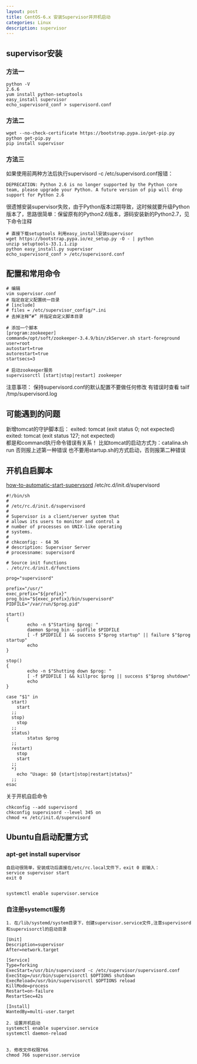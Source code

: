 ```yaml
---
layout: post
title: CentOS-6.x 安装Supervisor并开机启动
categories: Linux
description: supervisor
---
```


## supervisor安装
### 方法一
```shell
python -V
2.6.6
yum install python-setuptools
easy_install supervisor
echo_supervisord_conf > supervisord.conf
```

### 方法二
```shell
wget --no-check-certificate https://bootstrap.pypa.io/get-pip.py
python get-pip.py
pip install supervisor
```

### 方法三
如果使用前两种方法后执行supervisord -c /etc/supervisord.conf报错：
```shell
DEPRECATION: Python 2.6 is no longer supported by the Python core team, please upgrade your Python. A future version of pip will drop support for Python 2.6
```
很遗憾安装supervisor失败，由于Python版本过期导致，这时候就要升级Python版本了，思路很简单：保留原有的Python2.6版本，源码安装新的Python2.7，见下命令注释
```shell
# 直接下载setuptools 利用easy_install安装supervisor
wget https://bootstrap.pypa.io/ez_setup.py -O - | python
unzip setuptools-33.1.1.zip
python easy_install.py supervisor
echo_supervisord_conf > /etc/supervisord.conf
```

## 配置和常用命令
```shell
# 编辑
vim supervisor.conf
# 指定自定义配置统一目录
# [include]
# files = /etc/supervisor_config/*.ini
# 去掉注释“#” 并指定自定义脚本目录

# 添加一个脚本
[program:zookeeper]
command=/opt/soft/zookeeper-3.4.9/bin/zkServer.sh start-foreground
user=root
autostart=true
autorestart=true
startsecs=3

# 启动zookeeper服务
supervisorctl [start|stop|restart] zookeeper
```

注意事项：
保持supervisord.conf的默认配置不要做任何修改
有错误时查看
tailf /tmp/supervisord.log


## 可能遇到的问题
新增tomcat的守护脚本后：
exited: tomcat (exit status 0; not expected)
exited: tomcat (exit status 127; not expected)     
都是和command执行命令错误有关系！
比如tomcat的启动方式为：catalina.sh run 否则报上述第一种错误
也不要用startup.sh的方式启动，否则报第二种错误

## 开机自启脚本

[how-to-automatic-start-supervsord](http://serverfault.com/questions/96499/how-to-automatically-start-supervisord-on-linux-ubuntu)
/etc/rc.d/init.d/supervisord
```shell
#!/bin/sh
#
# /etc/rc.d/init.d/supervisord
#
# Supervisor is a client/server system that
# allows its users to monitor and control a
# number of processes on UNIX-like operating
# systems.
#
# chkconfig: - 64 36
# description: Supervisor Server
# processname: supervisord

# Source init functions
. /etc/rc.d/init.d/functions

prog="supervisord"

prefix="/usr/"
exec_prefix="${prefix}"
prog_bin="${exec_prefix}/bin/supervisord"
PIDFILE="/var/run/$prog.pid"

start()
{
        echo -n $"Starting $prog: "
        daemon $prog_bin --pidfile $PIDFILE
        [ -f $PIDFILE ] && success $"$prog startup" || failure $"$prog startup"
        echo
}

stop()
{
        echo -n $"Shutting down $prog: "
        [ -f $PIDFILE ] && killproc $prog || success $"$prog shutdown"
        echo
}

case "$1" in
  start)
    start
  ;;
  stop)
    stop
  ;;
  status)
        status $prog
  ;;
  restart)
    stop
    start
  ;;
  *)
    echo "Usage: $0 {start|stop|restart|status}"
  ;;
esac
```
关于开机自启命令
```shell
chkconfig --add supervisord
chkconfig supervisord --level 345 on
chmod +x /etc/init.d/supervisord
```


## Ubuntu自启动配置方式

### apt-get install supervisor

```wiki
自启动很简单，安装成功后直接在/etc/rc.local文件下，exit 0 前输入：
service supervisor start
exit 0


systemctl enable supervisor.service
```

### 自注册systemctl服务

```wiki
1. 在/lib/systemd/system目录下，创建supervisor.service文件,注意supervisord和supervisorctl的启动目录

[Unit]
Description=supervisor
After=network.target

[Service]
Type=forking
ExecStart=/usr/bin/supervisord -c /etc/supervisor/supervisord.conf
ExecStop=/usr/bin/supervisorctl $OPTIONS shutdown
ExecReload=/usr/bin/supervisorctl $OPTIONS reload
KillMode=process
Restart=on-failure
RestartSec=42s

[Install]
WantedBy=multi-user.target

2. 设置开机启动
systemctl enable supervisor.service
systemctl daemon-reload


3. 修改文件权限766
chmod 766 supervisor.service
```
